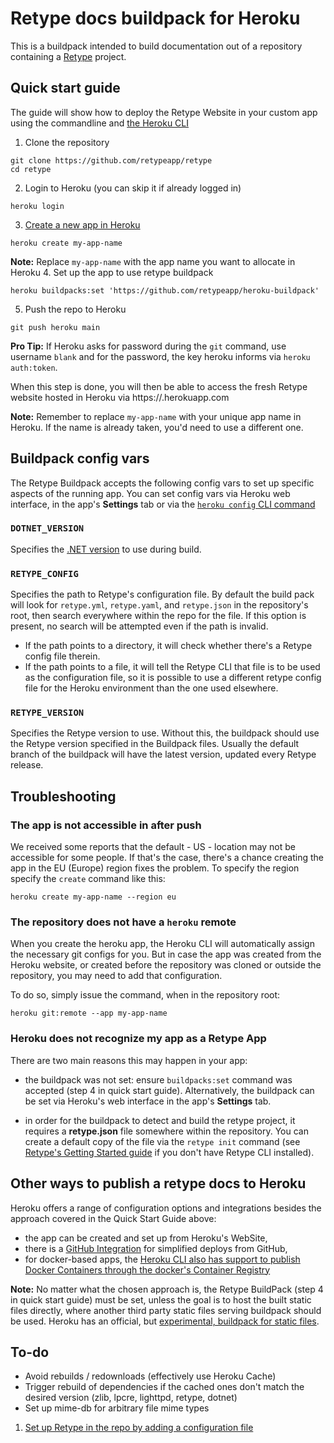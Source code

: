 # Retype docs buildpack for Heroku

This is a buildpack intended to build documentation out of a repository containing a [Retype](https://retype.com) project.

## Quick start guide

The guide will show how to deploy the Retype Website in your custom app using the commandline and [the Heroku CLI](https://devcenter.heroku.com/articles/heroku-command-line)

1. Clone the repository
```
git clone https://github.com/retypeapp/retype
cd retype
```

2. Login to Heroku (you can skip it if already logged in)
```
heroku login
```

3. [Create a new app in Heroku](https://dashboard.heroku.com/new-app)
```
heroku create my-app-name
```

**Note:** Replace `my-app-name` with the app name you want to allocate in Heroku
4. Set up the app to use retype buildpack
```
heroku buildpacks:set 'https://github.com/retypeapp/heroku-buildpack'
```

5. Push the repo to Heroku

```
git push heroku main
```

**Pro Tip:** If Heroku asks for password during the `git` command, use username `blank` and for the password, the key heroku informs via `heroku auth:token`.

When this step is done, you will then be able to access the fresh Retype website hosted in Heroku via https://_<my-app-name>_.herokuapp.com

**Note:** Remember to replace `my-app-name` with your unique app name in Heroku. If the name is already taken, you'd need to use a different one.

## Buildpack config vars

The Retype Buildpack accepts the following config vars to set up specific aspects of the running app. You can set config vars via Heroku web interface, in the app's **Settings** tab or via the [`heroku config` CLI command](https://devcenter.heroku.com/articles/heroku-cli-commands#heroku-config)

### `DOTNET_VERSION`

Specifies the [.NET version](https://dotnet.microsoft.com/) to use during build.

### `RETYPE_CONFIG`

Specifies the path to Retype's configuration file. By default the build pack will look for `retype.yml`, `retype.yaml`, and `retype.json` in the repository's root, then search everywhere within the repo for the file. If this option is present, no search will be attempted even if the path is invalid.

- If the path points to a directory, it will check whether there's a Retype config file therein.
- If the path points to a file, it will tell the Retype CLI that file is to be used as the configuration file, so it is possible to use a different retype config file for the Heroku environment than the one used elsewhere.

### `RETYPE_VERSION`

Specifies the Retype version to use. Without this, the buildpack should use the Retype version specified in the Buildpack files. Usually the default branch of the buildpack will have the latest version, updated every Retype release.

## Troubleshooting

### The app is not accessible in after push

We received some reports that the default - US - location may not be accessible for some people. If that's the case, there's a chance creating the app in the EU (Europe) region fixes the problem. To specify the region specify the `create` command like this:

```
heroku create my-app-name --region eu
```

### The repository does not have a `heroku` remote

When you create the heroku app, the Heroku CLI will automatically assign the necessary git configs for you. But in case the app was created from the Heroku website, or created before the repository was cloned or outside the repository, you may need to add that configuration.

To do so, simply issue the command, when in the repository root:

```
heroku git:remote --app my-app-name
```

### Heroku does not recognize my app as a Retype App

There are two main reasons this may happen in your app:

- the buildpack was not set: ensure `buildpacks:set` command was accepted (step 4 in quick start guide). Alternatively, the buildpack can be set via Heroku's web interface in the app's **Settings** tab.

- in order for the buildpack to detect and build the retype project, it requires a **retype.json** file somewhere within the repository. You can create a default copy of the file via the `retype init` command (see [Retype's Getting Started guide](https://retype.com/guides/getting-started/) if you don't have Retype CLI installed).

## Other ways to publish a retype docs to Heroku

Heroku offers a range of configuration options and integrations besides the approach covered in the Quick Start Guide above:

- the app can be created and set up from Heroku's WebSite,
- there is a [GitHub Integration](https://devcenter.heroku.com/articles/github-integration) for simplified deploys from GitHub,
- for docker-based apps, the [Heroku CLI also has support to publish Docker Containers through the docker's Container Registry](https://devcenter.heroku.com/articles/container-registry-and-runtime)

**Note:** No matter what the chosen approach is, the Retype BuildPack (step 4 in quick start guide) must be set, unless the goal is to host the built static files directly, where another third party static files serving buildpack should be used. Heroku has an official, but [experimental, buildpack for static files](https://elements.heroku.com/buildpacks/heroku/heroku-buildpack-static).

## To-do

- Avoid rebuilds / redownloads (effectively use Heroku Cache)
- Trigger rebuild of dependencies if the cached ones don't match the desired version (zlib, lpcre, lighttpd, retype, dotnet)
- Set up mime-db for arbitrary file mime types

1. [Set up Retype in the repo by adding a configuration file](https://retype.com/configuration/project/)